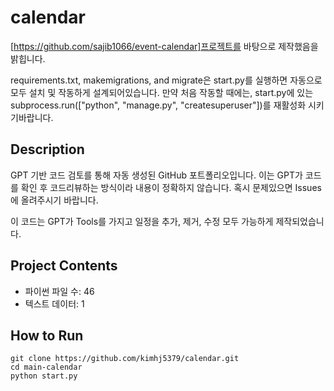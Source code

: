 

# calendar
[https://github.com/sajib1066/event-calendar]프로젝트를 바탕으로 제작했음을 밝힙니다.

requirements.txt, makemigrations, and migrate은 start.py를 실행하면 자동으로 모두 설치 및 작동하게 설계되어있습니다. 만약 처음 작동할 때에는, start.py에 있는 subprocess.run(["python", "manage.py", "createsuperuser"])를 재활성화 시키기바랍니다.

## Description
GPT 기반 코드 검토를 통해 자동 생성된 GitHub 포트폴리오입니다.
이는 GPT가 코드를 확인 후 코드리뷰하는 방식이라 내용이 정확하지 않습니다.
혹시 문제있으면 Issues에 올려주시기 바랍니다.

이 코드는 GPT가 Tools를 가지고 일정을 추가, 제거, 수정 모두 가능하게 제작되었습니다.
## Project Contents
- 파이썬 파일 수: 46
- 텍스트 데이터: 1

## How to Run
```
git clone https://github.com/kimhj5379/calendar.git
cd main-calendar
python start.py
```
